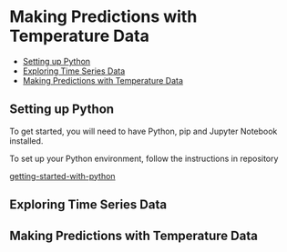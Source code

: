 # Making Predictions with Temperature Data
- [Setting up Python](#setting-up-python)
- [Exploring Time Series Data](#exploring-time-series-data)
- [Making Predictions with Temperature Data](#making-predictions-with-temperature-data)


## Setting up Python

To get started, you will need to have Python, pip and  Jupyter Notebook installed.

To set up your Python environment, follow the instructions in repository 

[getting-started-with-python](https://github.com/pyladieshamburg/getting-started-with-python/blob/master/README.md)


## Exploring Time Series Data

## Making Predictions with Temperature Data




